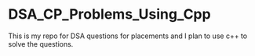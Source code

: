 # DSA_CP_Problems_Using_Cpp
This is my repo for DSA questions for placements and I plan to use c++ to solve the questions.
